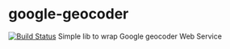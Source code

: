 # google-geocoder
[![Build Status](https://travis-ci.org/rezzza/google-geocoder.svg?branch=master)](https://travis-ci.org/rezzza/google-geocoder)
Simple lib to wrap Google geocoder Web Service
